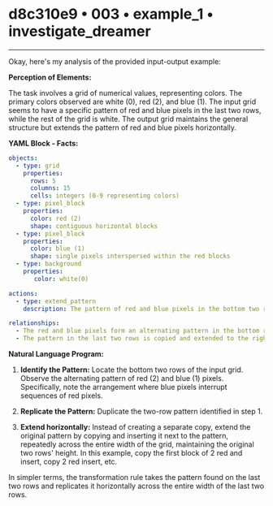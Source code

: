 # d8c310e9 • 003 • example_1 • investigate_dreamer

---
Okay, here's my analysis of the provided input-output example:

**Perception of Elements:**

The task involves a grid of numerical values, representing colors. The primary colors observed are white (0), red (2), and blue (1). The input grid seems to have a specific pattern of red and blue pixels in the last two rows, while the rest of the grid is white. The output grid maintains the general structure but extends the pattern of red and blue pixels horizontally.

**YAML Block - Facts:**



```yaml
objects:
  - type: grid
    properties:
      rows: 5
      columns: 15
      cells: integers (0-9 representing colors)
  - type: pixel_block
    properties:
      color: red (2)
      shape: contiguous horizontal blocks
  - type: pixel_block
    properties:
      color: blue (1)
      shape: single pixels interspersed within the red blocks
  - type: background
    properties:
       color: white(0)

actions:
  - type: extend_pattern
    description: The pattern of red and blue pixels in the bottom two rows is extended horizontally.

relationships:
  - The red and blue pixels form an alternating pattern in the bottom rows.
  - The pattern in the last two rows is copied and extended to the right.

```



**Natural Language Program:**

1.  **Identify the Pattern:** Locate the bottom two rows of the input grid. Observe the alternating pattern of red (2) and blue (1) pixels. Specifically, note the arrangement where blue pixels interrupt sequences of red pixels.

2.  **Replicate the Pattern:** Duplicate the two-row pattern identified in step 1.

3. **Extend horizontally:** Instead of creating a separate copy, extend the original pattern by copying and inserting it next to the pattern, repeatedly across the entire width of the grid, maintaining the original two rows' height. In this example, copy the first block of 2 red and insert, copy 2 red insert, etc.

In simpler terms, the transformation rule takes the pattern found on the last two rows and replicates it horizontally across the entire width of the last two rows.

